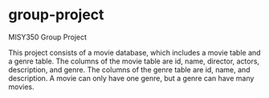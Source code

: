 # group-project
MISY350 Group Project

This project consists of a movie database, which includes a movie table and a genre table. The columns of the movie table are id, name, director, actors, description, and genre. The columns of the genre table are id, name, and description. A movie can only have one genre, but a genre can have many movies.

